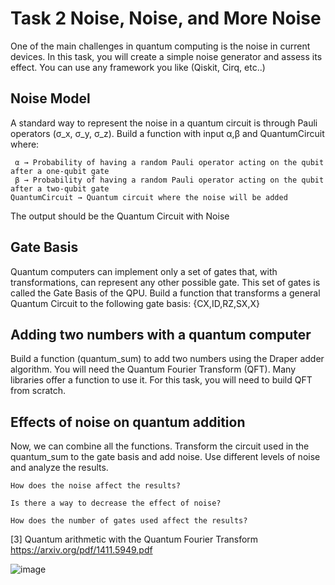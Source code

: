 # Task 2 Noise, Noise, and More Noise 

One of the main challenges in quantum computing is the noise in current devices. In this task, you will create a simple noise generator and assess its effect. You can use any framework you like (Qiskit, Cirq, etc..)

## Noise Model 

A standard way to represent the noise in a quantum circuit is through Pauli operators (σ_x, σ_y, σ_z). Build a function with input α,β and QuantumCircuit where:

	 α → Probability of having a random Pauli operator acting on the qubit after a one-qubit gate 
	 β → Probability of having a random Pauli operator acting on the qubit after a two-qubit gate 
	QuantumCircuit → Quantum circuit where the noise will be added 

The output should be the Quantum Circuit with Noise 

## Gate Basis 

Quantum computers can implement only a set of gates that, with transformations, can represent any other possible gate. This set of gates is called the Gate Basis of the QPU. Build a function that transforms a general Quantum Circuit to the following gate basis: {CX,ID,RZ,SX,X}

## Adding two numbers with a quantum computer

Build a function (quantum_sum) to add two numbers using the Draper adder algorithm. You will need the Quantum Fourier Transform (QFT). Many libraries offer a function to use it. For this task, you will need to build QFT from scratch.

## Effects of noise on quantum addition 

Now, we can combine all the functions. Transform the circuit used in the quantum_sum to the gate basis and add noise. Use different levels of noise and analyze the results. 

	How does the noise affect the results?
 
	Is there a way to decrease the effect of noise? 
 
	How does the number of gates used affect the results? 


[3] Quantum arithmetic with the Quantum Fourier Transform 
https://arxiv.org/pdf/1411.5949.pdf

![image](https://github.com/user-attachments/assets/070d9706-be6b-4954-9484-89778ff11122)
